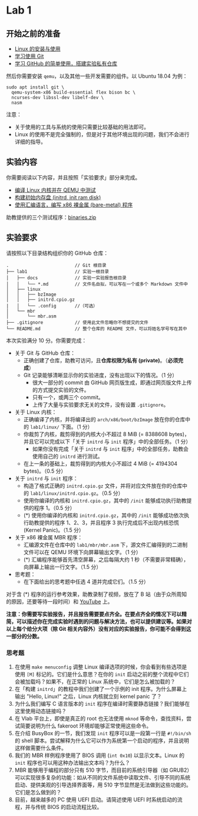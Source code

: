 # Lab 1

## 开始之前的准备

- [Linux 的安装与使用](linux/)
- [学习使用 Git](git/)
- [学习 GitHub 的简单使用，搭建实验私有仓库](github/)

然后你需要安装 `qemu`，以及其他一些开发需要的组件。以 Ubuntu 18.04 为例：

```shell
sudo apt install git \
  qemu-system-x86 build-essential flex bison bc \
  ncurses-dev libssl-dev libelf-dev \
  nasm
```

注意：

- 关于使用的工具与系统的使用只需要比较基础的用法即可。
- Linux 的使用不是完全强制的，但是对于其他环境出现的问题，我们不会进行详细的指导。

## 实验内容

你需要阅读以下内容，并且按照「实验要求」部分来完成。

- [编译 Linux 内核并在 QEMU 中测试](kernel/)
- [构建初始内存盘 (initrd, init ram disk)](initrd/)
- [使用汇编语言，编写 x86 裸金属 (bare-metal) 程序](mbr/)

助教提供的三个测试程序：[binaries.zip](binaries.zip)

## 实验要求

请按照以下目录结构组织你的 GitHub 仓库：

```
.                         // Git 根目录
├── lab1                  // 实验一根目录
│   ├── docs              // 实验一实验报告根目录
│   │   └── *.md          // 文件名自拟，可以写在一个或多个 Markdown 文件中
│   ├── linux
│   │   ├── bzImage
│   │   ├── initrd.cpio.gz
|   │   └── .config       //（可选）
│   └── mbr
│       └── mbr.asm
├── .gitignore            // 使用此文件忽略你不想提交的文件   
└── README.md             // 整个仓库的 README 文件，可以将姓名学号写在其中
```

本次实验满分 10 分。你需要完成：

- 关于 Git 与 GitHub 仓库：
  - 正确创建了仓库，助教可访问，且**仓库权限为私有 (private)**。（**必须完成**）
  - Git 记录能够清晰显示你的实验进度，没有出现以下的情况。（1 分）
    - 很大一部分的 commit 由 GitHub 网页版生成，即通过网页版文件上传的方式提交实验的文件。
    - 只有一个，或两三个 commit。
    - 上传了大量与实验要求无关的文件，没有设置 `.gitignore`。
- 关于 Linux 内核：
  - 正确编译了内核，并将编译出的 `arch/x86/boot/bzImage` 放在你的仓库中的 `lab1/linux/` 下面。（1 分）
  - 你裁剪了内核，裁剪得到的内核大小不超过 8 MiB (= 8388608 bytes)，并且它可以完成以下「关于 `initrd` 与 `init` 程序」中的全部任务。（1 分）
    - 如果你没有完成「关于 `initrd` 与 `init` 程序」中的全部任务，助教会使用自己的 `initrd` 进行测试。
  - 在上一条的基础上，裁剪得到的内核大小不超过 4 MiB (= 4194304 bytes)。（0.5 分）
- 关于 `initrd` 与 `init` 程序：
  - 构造了格式正确的 `initrd.cpio.gz` 文件，并将对应文件放在你的仓库中的 `lab1/linux/initrd.cpio.gz`。（0.5 分）
  - 使用你编译的内核和 `initrd.cpio.gz`，其中的 `/init` 能够成功执行助教提供的程序 1。（0.5 分）
  - (\*) 使用你编译的内核和 `initrd.cpio.gz`，其中的 `/init` 能够成功依次执行助教提供的程序 1、2、3，并且程序 3 执行完成后不出现内核恐慌 (Kernel Panic)。（1.5 分）
- 关于 x86 裸金属 MBR 程序：
  - 汇编源文件在仓库中的 `lab1/mbr/mbr.asm` 下，源文件汇编得到的二进制文件可以在 QEMU 环境下向屏幕输出文字。（1 分）
  - (\*) 汇编程序能够首先清空屏幕，之后每隔大约 1 秒（不需要非常精确），向屏幕上输出一行文字。（1.5 分）
- 思考题：
  - 在下面给出的思考题中任选 4 道并完成它们。（1.5 分）

对于含 (*) 程序的运行参考效果，助教录制了视频，放在了 B 站（由于众所周知的原因，还要等待一段时间）和 [YouTube](https://www.youtube.com/watch?v=F_Qlz-9I3A8) 上。

**注意：你需要写实验报告，并且报告需要要点齐全。在要点齐全的情况下可以精简，可以描述你在完成实验时遇到的问题与解决方法，也可以提供建议等。如果对以上每个给分大项（除 Git 相关内容外）没有对应的实验报告，你可能不会得到这一部分的分数。**

### 思考题

1. 在使用 `make menuconfig` 调整 Linux 编译选项的时候，你会看到有些选项是使用 `[M]` 标记的。它们是什么意思？在你的 `init` 启动之前的整个流程中它们会被加载吗？如果不，在正常的 Linux 系统中，它们是怎么被加载的？
2. 在「构建 `initrd`」的教程中我们创建了一个示例的 init 程序。为什么屏幕上输出 "Hello, Linux!" 之后，Linux 内核就立刻 kernel panic 了？
3. 为什么我们编写 C 语言版本的 `init` 程序在编译时需要静态链接？我们能够在这里使用动态链接吗？
4. 在 Vlab 平台上，即使是真正的 root 也无法使用 `mknod` 等命令，查找资料，尝试简要说明为什么 fakeroot 环境却能够正常使用这些命令。
5. 在介绍 BusyBox 的一节，我们发现 `init` 程序可以是一段第一行是 `#!/bin/sh` 的 shell 脚本。尝试解释为什么它可以作为系统第一个启动的程序，并且说明这样做需要什么条件。
6. 我们的 MBR 样例程序使用了 BIOS 调用 (`int 0x10`) 以显示文本。Linux 的 `init` 程序也可以用这种办法输出文本吗？为什么？
7. MBR 能够用于编程的部分只有 510 字节，而目前的系统引导器（如 GRUB2）可以实现很多复杂的功能：如从不同的文件系统中读取文件、引导不同的系统启动、提供美观的引导选择界面等，用 510 字节显然是无法做到这些功能的。它们是怎么做到的？
8. 目前，越来越多的 PC 使用 UEFI 启动。请简述使用 UEFI 时系统启动的流程，并与传统 BIOS 的启动流程比较。
